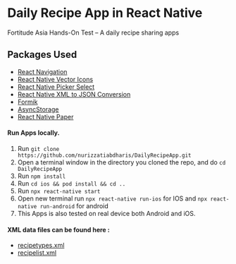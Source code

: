 # Daily Recipe App in React Native

Fortitude Asia Hands-On Test – A daily recipe sharing apps 

## Packages Used
- [React Navigation](https://reactnavigation.org/)
- [React Native Vector Icons](https://github.com/oblador/react-native-vector-icons)
- [React Native Picker Select](https://github.com/lawnstarter/react-native-picker-select)
- [React Native XML to JSON Conversion](https://www.npmjs.com/package/react-native-xml2js)
- [Formik](https://formik.org/)
- [AsyncStorage](https://react-native-async-storage.github.io/async-storage/docs/install/)
- [React Native Paper](https://callstack.github.io/react-native-paper/)


#### Run Apps locally.

1. Run `git clone https://github.com/nurizzatiabdharis/DailyRecipeApp.git`
2. Open a terminal window in the directory you cloned the repo, and do `cd DailyRecipeApp`
3. Run `npm install`
4. Run `cd ios && pod install && cd ..`
5. Run `npx react-native start`
6. Open new terminal run `npx react-native run-ios` for IOS and `npx react-native run-android` for android
7. This Apps is also tested on real device both Android and iOS.

#### XML data files can be found here :
- [recipetypes.xml](https://gist.github.com/nurizzatiabdharis/be208f776aa6f68493ec5125ff0bc79f/)
- [recipelist.xml](https://gist.github.com/nurizzatiabdharis/b1cddb9d13766f9d36a1c3f31801eada)
